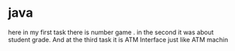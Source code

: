 # java
here in my  first task there is number game .
in the second it was about student grade.
And at the third task it is ATM Interface just like ATM machin
